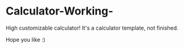 # Calculator-Working-

High customizable calculator!
It's a calculator template, not finished.

Hope you like :)

